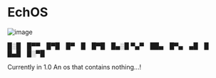 # EchOS


![image](https://user-images.githubusercontent.com/95601200/181767648-48a6c801-3e42-4d1e-be15-747ce2a67916.png)




█░█ █▀▀ █▀█ █▀ █ █▀█ █▄░█
▀▄▀ ██▄ █▀▄ ▄█ █ █▄█ █░▀█

Currently in 1.0
An os that contains nothing...!
